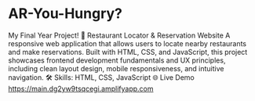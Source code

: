 # AR-You-Hungry?

My Final Year Project!
📍 Restaurant Locator & Reservation Website
A responsive web application that allows users to locate nearby restaurants and make reservations. Built with HTML, CSS, and JavaScript, this project showcases frontend development fundamentals and UX principles, including clean layout design, mobile responsiveness, and intuitive navigation.
🛠️ Skills: HTML, CSS, JavaScript
🌐 Live Demo https://main.dg2yw9tsqcegi.amplifyapp.com
